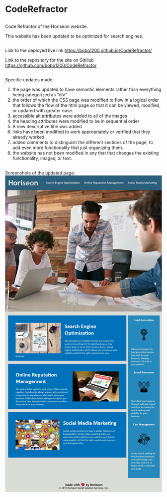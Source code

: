 # CodeRefractor

##
Code Refractor of the Horiseon website.

This website has been updated to be optimized for search engines.

##
Link to the deployed live link
https://bobo1200.github.io/CodeRefractor/   

Link to the repository for the site on GitHub
https://github.com/bobo1200/CodeRefractor  


##
Specific updates made:
1) the page was updated to have semantic elements rather than everything being categorized as "div"
2) the order of which the CSS page was modified to flow in a logical order that follows the flow of the html page so that it can be viewed, modified, or updated with greater ease. 
3) accessible alt attributes were added to all of the images
4) the heading attributes were modified to be in sequential order
5) A new descriptive title was added 
6) links have been modified to work appropriately or verified that they already worked.
7) added comments to distinguish the different sections of the page, to add even more functionality that just organizing them.
8) the website has not been modified in any that that changes the existing functionality, images, or text.



##
Screenshots of the updated page:
![screenshot](./assets/images/HoriseonPageScreenshot.jpg?raw=true)


